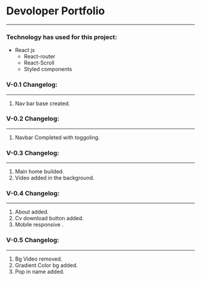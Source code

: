# Devoloper Portfolio

---

### Technology has used for this project:

- React js
  - React-router
  - React-Scroll
  - Styled components

### V-0.1 Changelog:

---

1. Nav bar base created.

### V-0.2 Changelog:

---

1. Navbar Completed with toggoling.

### V-0.3 Changelog:

---

1. Main home builded.
2. Video added in the background.

### V-0.4 Changelog:

---

1. About added.
2. Cv download button added.
3. Mobile responsive .

### V-0.5 Changelog:

---

1. Bg Video removed.
2. Gradient Color bg added.
3. Pop in name added.
